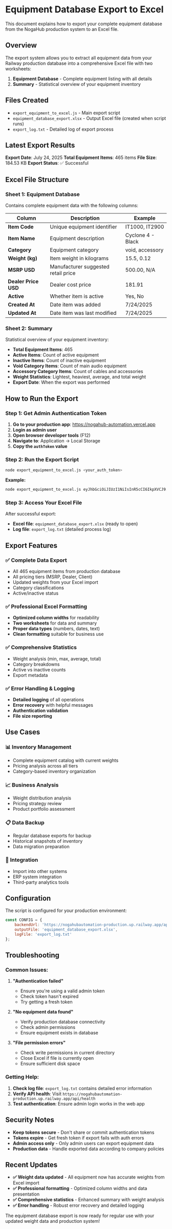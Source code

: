 # Equipment Database Export to Excel

This document explains how to export your complete equipment database from the NogaHub production system to an Excel file.

## Overview

The export system allows you to extract all equipment data from your Railway production database into a comprehensive Excel file with two worksheets:

1. **Equipment Database** - Complete equipment listing with all details
2. **Summary** - Statistical overview of your equipment inventory

## Files Created

- `export_equipment_to_excel.js` - Main export script
- `equipment_database_export.xlsx` - Output Excel file (created when script runs)
- `export_log.txt` - Detailed log of export process

## Latest Export Results

**Export Date**: July 24, 2025
**Total Equipment Items**: 465 items
**File Size**: 184.53 KB
**Export Status**: ✅ Successful

## Excel File Structure

### Sheet 1: Equipment Database
Contains complete equipment data with the following columns:

| Column | Description | Example |
|--------|-------------|---------|
| **Item Code** | Unique equipment identifier | IT1000, IT2900 |
| **Item Name** | Equipment description | Cyclone 4 - Black |
| **Category** | Equipment category | void, accessory |
| **Weight (kg)** | Item weight in kilograms | 15.5, 0.12 |
| **MSRP USD** | Manufacturer suggested retail price | 500.00, N/A |
| **Dealer Price USD** | Dealer cost price | 181.91 |
| **Active** | Whether item is active | Yes, No |
| **Created At** | Date item was added | 7/24/2025 |
| **Updated At** | Date item was last modified | 7/24/2025 |

### Sheet 2: Summary
Statistical overview of your equipment inventory:

- **Total Equipment Items**: 465
- **Active Items**: Count of active equipment
- **Inactive Items**: Count of inactive equipment  
- **Void Category Items**: Count of main audio equipment
- **Accessory Category Items**: Count of cables and accessories
- **Weight Statistics**: Lightest, heaviest, average, and total weight
- **Export Date**: When the export was performed

## How to Run the Export

### Step 1: Get Admin Authentication Token

1. **Go to your production app**: https://nogahub-automation.vercel.app
2. **Login as admin user**
3. **Open browser developer tools** (F12)
4. **Navigate to**: Application → Local Storage
5. **Copy the `authToken` value**

### Step 2: Run the Export Script

```bash
node export_equipment_to_excel.js <your_auth_token>
```

**Example:**
```bash
node export_equipment_to_excel.js eyJhbGciOiJIUzI1NiIsInR5cCI6IkpXVCJ9.eyJpZCI6MiwiZW1haWwiOiJuYWRlZW1Abm9nYWh1Yi5jb20iLCJyb2xlIjoiYWRtaW4iLCJpYXQiOjE3NTMzNTcxNjcsImV4cCI6MTc1MzQ0MzU2N30.zZbK9lGz0BR7X1WDqt9oKwg3Vp71C2GQ40tksXApnWA
```

### Step 3: Access Your Excel File

After successful export:
- **Excel file**: `equipment_database_export.xlsx` (ready to open)
- **Log file**: `export_log.txt` (detailed process log)

## Export Features

### ✅ Complete Data Export
- All 465 equipment items from production database
- All pricing tiers (MSRP, Dealer, Client)
- Updated weights from your Excel import
- Category classifications
- Active/inactive status

### ✅ Professional Excel Formatting
- **Optimized column widths** for readability
- **Two worksheets** for data and summary
- **Proper data types** (numbers, dates, text)
- **Clean formatting** suitable for business use

### ✅ Comprehensive Statistics
- Weight analysis (min, max, average, total)
- Category breakdowns
- Active vs inactive counts
- Export metadata

### ✅ Error Handling & Logging
- **Detailed logging** of all operations
- **Error recovery** with helpful messages
- **Authentication validation**
- **File size reporting**

## Use Cases

### 📊 **Inventory Management**
- Complete equipment catalog with current weights
- Pricing analysis across all tiers
- Category-based inventory organization

### 📈 **Business Analysis**
- Weight distribution analysis
- Pricing strategy review
- Product portfolio assessment

### 📋 **Data Backup**
- Regular database exports for backup
- Historical snapshots of inventory
- Data migration preparation

### 🔄 **Integration**
- Import into other systems
- ERP system integration
- Third-party analytics tools

## Configuration

The script is configured for your production environment:

```javascript
const CONFIG = {
    backendUrl: 'https://nogahubautomation-production.up.railway.app/api',
    outputFile: 'equipment_database_export.xlsx',
    logFile: 'export_log.txt'
};
```

## Troubleshooting

### Common Issues:

1. **"Authentication failed"**
   - Ensure you're using a valid admin token
   - Check token hasn't expired
   - Try getting a fresh token

2. **"No equipment data found"**
   - Verify production database connectivity
   - Check admin permissions
   - Ensure equipment exists in database

3. **"File permission errors"**
   - Check write permissions in current directory
   - Close Excel if file is currently open
   - Ensure sufficient disk space

### Getting Help:

1. **Check log file**: `export_log.txt` contains detailed error information
2. **Verify API health**: Visit `https://nogahubautomation-production.up.railway.app/api/health`
3. **Test authentication**: Ensure admin login works in the web app

## Security Notes

- **Keep tokens secure** - Don't share or commit authentication tokens
- **Tokens expire** - Get fresh token if export fails with auth errors  
- **Admin access only** - Only admin users can export equipment data
- **Production data** - Handle exported data according to company policies

## Recent Updates

- **✅ Weight data updated** - All equipment now has accurate weights from Excel import
- **✅ Professional formatting** - Optimized column widths and data presentation
- **✅ Comprehensive statistics** - Enhanced summary with weight analysis
- **✅ Error handling** - Robust error recovery and detailed logging

The equipment database export is now ready for regular use with your updated weight data and production system!